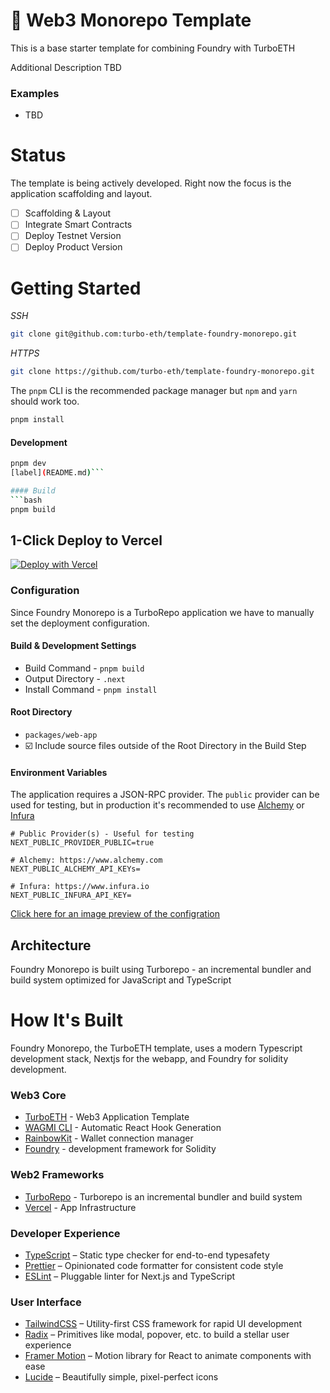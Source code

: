 
# 🏦 Web3 Monorepo Template

This is a base starter template for combining Foundry with TurboETH

Additional Description TBD

### Examples
- TBD

# Status

The template is being actively developed. Right now the focus is the application scaffolding and layout.

- [ ] Scaffolding & Layout
- [ ] Integrate Smart Contracts
- [ ] Deploy Testnet Version
- [ ] Deploy Product Version

# Getting Started

*SSH*
```bash
git clone git@github.com:turbo-eth/template-foundry-monorepo.git
```

*HTTPS*
```bash
git clone https://github.com/turbo-eth/template-foundry-monorepo.git
```

The `pnpm` CLI is the recommended package manager but `npm` and `yarn` should work too.

```bash
pnpm install
```

#### Development
```bash
pnpm dev
[label](README.md)```

#### Build
```bash
pnpm build
```

## 1-Click Deploy to Vercel

[![Deploy with Vercel](https://vercel.com/button)](https://vercel.com/new/clone?repository-url=https%3A%2F%2Fgithub.com%2Fturbo-eth%template-foundry-monorepo&project-name=foundry-monorepo&repository-name=foundry-monorepo&demo-title=foundry-monorepo&env=NEXT_PUBLIC_PROVIDER_PUBLIC&envDescription=How%20to%20get%20these%20env%20variables%3A&envLink=https%3A%2F%2Fgithub.com%2Fturbo-eth%template-foundry-monorepo%2Fblob%2Fmain%packages%2Ffoundry-monorepo-app%2F.env.example)

### Configuration
Since Foundry Monorepo is a TurboRepo application we have to manually set the deployment configuration.

#### Build & Development Settings
- Build Command - `pnpm build`
- Output Directory - `.next`
- Install Command - `pnpm install`

#### Root Directory
- `packages/web-app`
- ☑️ Include source files outside of the Root Directory in the Build Step

#### Environment Variables
The application requires a JSON-RPC provider. The `public` provider can be used for testing, but in production it's recommended to use [Alchemy](https://www.alchemy.com/) or [Infura](https://www.infura.io/)

```
# Public Provider(s) - Useful for testing
NEXT_PUBLIC_PROVIDER_PUBLIC=true

# Alchemy: https://www.alchemy.com
NEXT_PUBLIC_ALCHEMY_API_KEYs=

# Infura: https://www.infura.io
NEXT_PUBLIC_INFURA_API_KEY=
```

[Click here for an image preview of the configration](https://user-images.githubusercontent.com/3408362/231420316-ee406a1c-ba4c-46b5-a7d7-571c390956c5.png)

## Architecture

Foundry Monorepo is built using Turborepo - an incremental bundler and build system optimized for JavaScript and TypeScript

# How It's Built
Foundry Monorepo, the TurboETH template, uses a modern Typescript development stack, Nextjs for the webapp, and Foundry for solidity development.

### Web3 Core
- [TurboETH](https://github.com/turbo-eth/template-web3-app) - Web3 Application Template
- [WAGMI CLI](https://wagmi.sh/cli/getting-started) - Automatic React Hook Generation
- [RainbowKit](https://www.rainbowkit.com/) - Wallet connection manager
- [Foundry](https://getfoundry.sh/) - development framework for Solidity

### Web2 Frameworks
- [TurboRepo](https://www.turboeth.xyz) - Turborepo is an incremental bundler and build system
- [Vercel](https://vercel.com/) - App Infrastructure

### Developer Experience
- [TypeScript](https://www.typescriptlang.org/) – Static type checker for end-to-end typesafety
- [Prettier](https://prettier.io/) – Opinionated code formatter for consistent code style
- [ESLint](https://eslint.org/) – Pluggable linter for Next.js and TypeScript

### User Interface
- [TailwindCSS](https://tailwindcss.com) – Utility-first CSS framework for rapid UI development
- [Radix](https://www.radix-ui.com/) – Primitives like modal, popover, etc. to build a stellar user experience
- [Framer Motion](https://www.framer.com/motion/) – Motion library for React to animate components with ease
- [Lucide](https://lucide.dev/docs/lucide-react) – Beautifully simple, pixel-perfect icons
